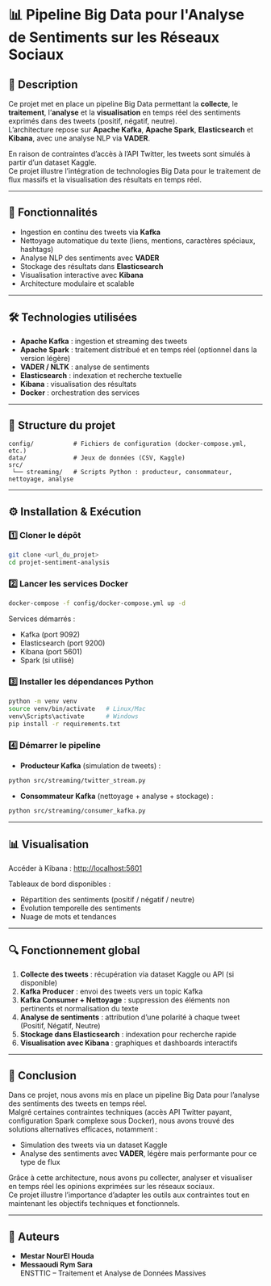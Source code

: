 # 📊 Pipeline Big Data pour l'Analyse de Sentiments sur les Réseaux Sociaux

## 📌 Description
Ce projet met en place un pipeline Big Data permettant la **collecte**, le **traitement**, l’**analyse** et la **visualisation** en temps réel des sentiments exprimés dans des tweets (positif, négatif, neutre).  
L’architecture repose sur **Apache Kafka**, **Apache Spark**, **Elasticsearch** et **Kibana**, avec une analyse NLP via **VADER**.

En raison de contraintes d’accès à l’API Twitter, les tweets sont simulés à partir d’un dataset Kaggle.  
Ce projet illustre l’intégration de technologies Big Data pour le traitement de flux massifs et la visualisation des résultats en temps réel.

---

## 🚀 Fonctionnalités
- Ingestion en continu des tweets via **Kafka**
- Nettoyage automatique du texte (liens, mentions, caractères spéciaux, hashtags)
- Analyse NLP des sentiments avec **VADER**
- Stockage des résultats dans **Elasticsearch**
- Visualisation interactive avec **Kibana**
- Architecture modulaire et scalable

---

## 🛠️ Technologies utilisées
- **Apache Kafka** : ingestion et streaming des tweets  
- **Apache Spark** : traitement distribué et en temps réel (optionnel dans la version légère)  
- **VADER / NLTK** : analyse de sentiments  
- **Elasticsearch** : indexation et recherche textuelle  
- **Kibana** : visualisation des résultats  
- **Docker** : orchestration des services

---

## 📂 Structure du projet
```
config/           # Fichiers de configuration (docker-compose.yml, etc.)
data/             # Jeux de données (CSV, Kaggle)
src/
 └── streaming/   # Scripts Python : producteur, consommateur, nettoyage, analyse
```

---

## ⚙️ Installation & Exécution

### 1️⃣ Cloner le dépôt
```bash
git clone <url_du_projet>
cd projet-sentiment-analysis
```

### 2️⃣ Lancer les services Docker
```bash
docker-compose -f config/docker-compose.yml up -d
```
Services démarrés :
- Kafka (port 9092)
- Elasticsearch (port 9200)
- Kibana (port 5601)
- Spark (si utilisé)

### 3️⃣ Installer les dépendances Python
```bash
python -m venv venv
source venv/bin/activate   # Linux/Mac
venv\Scripts\activate      # Windows
pip install -r requirements.txt
```

### 4️⃣ Démarrer le pipeline
- **Producteur Kafka** (simulation de tweets) :
```bash
python src/streaming/twitter_stream.py
```
- **Consommateur Kafka** (nettoyage + analyse + stockage) :
```bash
python src/streaming/consumer_kafka.py
```

---

## 📊 Visualisation
Accéder à Kibana : [http://localhost:5601](http://localhost:5601)  

Tableaux de bord disponibles :
- Répartition des sentiments (positif / négatif / neutre)
- Évolution temporelle des sentiments
- Nuage de mots et tendances

---

## 🔍 Fonctionnement global
1. **Collecte des tweets** : récupération via dataset Kaggle ou API (si disponible)  
2. **Kafka Producer** : envoi des tweets vers un topic Kafka  
3. **Kafka Consumer + Nettoyage** : suppression des éléments non pertinents et normalisation du texte  
4. **Analyse de sentiments** : attribution d’une polarité à chaque tweet (Positif, Négatif, Neutre)  
5. **Stockage dans Elasticsearch** : indexation pour recherche rapide  
6. **Visualisation avec Kibana** : graphiques et dashboards interactifs  

---

## 📝 Conclusion
Dans ce projet, nous avons mis en place un pipeline Big Data pour l’analyse des sentiments des tweets en temps réel.  
Malgré certaines contraintes techniques (accès API Twitter payant, configuration Spark complexe sous Docker), nous avons trouvé des solutions alternatives efficaces, notamment :
- Simulation des tweets via un dataset Kaggle
- Analyse des sentiments avec **VADER**, légère mais performante pour ce type de flux

Grâce à cette architecture, nous avons pu collecter, analyser et visualiser en temps réel les opinions exprimées sur les réseaux sociaux.  
Ce projet illustre l’importance d’adapter les outils aux contraintes tout en maintenant les objectifs techniques et fonctionnels.

---

## 👥 Auteurs
- **Mestar NourEl Houda**
- **Messaoudi Rym Sara**  
ENSTTIC – Traitement et Analyse de Données Massives
